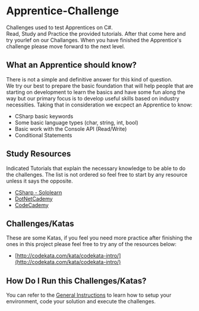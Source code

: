 # Apprentice-Challenge
Challenges used to test Apprentices on C#.  
Read, Study and Practice the provided tutorials. After that come here and try yourlef on our Challanges.
When you have finished the Apprentice's challenge please move forward to the next level.


## What an Apprentice should know?
There is not a simple and definitive answer for this kind of question.  
We try our best to prepare the basic foundation that will help people that are starting on development to learn the basics and have some fun along the way but our primary focus is to develop useful skills based on industry necessities. Taking that in consideration we excpect an Apprentice to know:
* CSharp basic keywords
* Some basic language types (char, string, int, bool)
* Basic work with the Console API (Read/Write)
* Conditional Statements


## Study Resources
Indicated Tutorials that explain the necessary knowledge to be able to do the challenges. The list is not ordered so feel free to start by any resource unless it says the opposite.
* [CSharp - Sololearn](https://www.sololearn.com/Course/CSharp/?ref=medcsharp)
* [DotNetCademy](https://dotnetcademy.net/CSharp/Beginner)
* [CodeCademy](https://www.codecademy.com/learn/learn-c-sharp)

## Challenges/Katas
These are some Katas, if you feel you need more practice after finishing the ones in this project please feel free to try any of the resources below:  
* [http://codekata.com/kata/codekata-intro/](http://codekata.com/kata/codekata-intro/)

## How Do I Run this Challenges/Katas?
You can refer to the [General Instructions](https://github.com/CSharpWizardry/Challenge-Template/blob/master/GeneralInstructions.md) to learn how to setup your environment, code your solution and execute the challenges.
